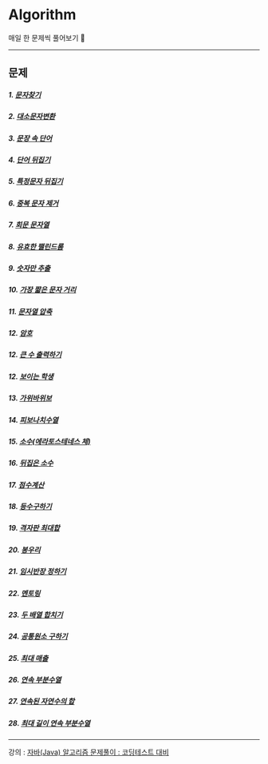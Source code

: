 # Algorithm
매일 한 문제씩 풀어보기 🥊

<hr>

<h2>문제</h2>

##### 1. [문자찾기](./src/숙작/문자찾기.java)
##### 2. [대소문자변환](./src/숙작/대소문자변환.java)
##### 3. [문장 속 단어](./src/숙작/문장속단어.java)
##### 4. [단어 뒤집기](./src/숙작/단어뒤집기.java)
##### 5. [특정문자 뒤집기](./src/숙작/특정문자뒤집기.java)
##### 6. [중복 문자 제거](./src/숙작/중복문자제거.java)
##### 7. [회문 문자열](./src/숙작/회문문자열.java)
##### 8. [유효한 팰린드롬](./src/숙작/유효한팰린드롬.java)
##### 9. [숫자만 추출](./src/숙작/숫자만추출.java)
##### 10. [가장 짧은 문자 거리](./src/숙작/가장짧은문자거리.java)
##### 11. [문자열 압축](./src/숙작/문자열압축.java)
##### 12. [암호](./src/숙작/암호.java)
##### 12. [큰 수 출력하기](./src/숙작/큰수출력하기.java)
##### 12. [보이는 학생](./src/숙작/보이는학생.java)
##### 13. [가위바위보](./src/숙작/가위바위보.java)
##### 14. [피보나치수열](./src/숙작/피보나치수열.java)
##### 15. [소수(에라토스테네스 체)](./src/숙작/피보나치수열.java)
##### 16. [뒤집은 소수](./src/숙작/뒤집은소수.java)
##### 17. [점수계산](./src/숙작/점수계산.java)
##### 18. [등수구하기](./src/숙작/등수구하기.java)
##### 19. [격자판 최대합](./src/숙작/격자판최대합.java)
##### 20. [봉우리](./src/숙작/봉우리.java)
##### 21. [임시반장 정하기](./src/숙작/임시반장정하기.java)
##### 22. [멘토링](./src/숙작/멘토링.java)
##### 23. [두 배열 합치기](./src/숙작/두배열합치기.java)
##### 24. [공통원소 구하기](./src/숙작/공통원소구하기.java)
##### 25. [최대 매출](./src/숙작/최대매출.java)
##### 26. [연속 부분수열](./src/숙작/연속부분수열.java)
##### 27. [연속된 자연수의 합](./src/숙작/연속된자연수의합.java)
##### 28. [최대 길이 연속 부분수열](./src/숙작/최대길이연속부분수열.java)



<hr>

강의 : [자바(Java) 알고리즘 문제풀이 : 코딩테스트 대비](https://www.inflearn.com/course/%EC%9E%90%EB%B0%94-%EC%95%8C%EA%B3%A0%EB%A6%AC%EC%A6%98-%EB%AC%B8%EC%A0%9C%ED%92%80%EC%9D%B4-%EC%BD%94%ED%85%8C%EB%8C%80%EB%B9%84/dashboard)